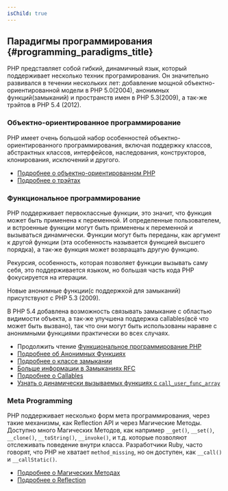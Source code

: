 ```yaml
---
isChild: true
---
```


## Парадигмы программирования {#programming_paradigms_title}

PHP представляет собой гибкий, динамичный язык, который поддерживает несколько техник програмирования. 
Он значительно развивался в течении нескольких лет: добавление мощной объектно-ориентированной модели в PHP 5.0(2004), 
анонимных функций(замыканий) и пространств имен в PHP 5.3(2009), а так-же трэйтов в PHP 5.4 (2012).

### Объектно-ориентированное программирование

PHP имеет очень большой набор особенностей объектно-ориентированного программирования, включая поддержку классов, 
абстрактных классов, интерфейсов, наследования, конструкторов, клонирования, исключений и другого.

* [Подробнее о объектно-ориентированном PHP][oop]
* [Подробнее о трэйтах][traits]

### Функциональное программирование

PHP поддерживает первоклассные функции, это значит, что функция может быть применена к переменной. И определенные пользователем, 
и встроенные функции могут быть применены к переменной и вызываться динамически. Функции могут быть переданы, как аргумент 
к другой функции (эта особенность называется функцией высшего порядка), а так-же функция может возвращать другую функцию.

Рекурсия, особенность, которая позволяет функции вызывать саму себя, это поддерживается языком, но большая часть кода PHP 
фокусируется на итерации.

Новые анонимные функции(с поддержкой для замыканий) присутствуют с PHP 5.3 (2009).

В PHP 5.4 добавлена возможность связывать замыкание с областью видимости объекта, а так-же улучшена поддержка 
callables(всё что может быть вызвано), так что они могут быть использованы наравне с анонимными функциями 
практически во всех случаях.

* Продолжить чтение [Функциональное программирование PHP](/ru-php-the-right-way/pages/Функциональное-программирование.html)
* [Подробнее об Анонимных Функциях][anonymous-functions]
* [Подробнее о классе замыкании][closure-class]
* [Больше информации в Замыканиях RFC][closures-rfc]
* [Подробнее о Callables][callables]
* [Узнать о динамически вызываемых функциях с `call_user_func_array`][call-user-func-array]

### Meta Programming

PHP поддерживает несколько форм мета программирования, через такие механизмы, как Reflection API и через Магические Методы. 
Доступно много Магических Методов, как например `__get()`, `__set()`, `__clone()`, `__toString()`, `__invoke()`, и т.д. 
которые позволяют отслеживать поведение внутри класса. Разработчики Ruby, часто говорят, что PHP не хватает 
`method_missing`, но он доступен, как `__call()` и `__callStatic()`.

* [Подробнее о Магических Методах][magic-methods]
* [Подробнее о Reflection][reflection]

[namespaces]: http://php.net/manual/ru/language.namespaces.php
[overloading]: http://php.net/manual/ru/language.oop5.overloading.php
[oop]: http://www.php.net/manual/ru/language.oop5.php
[anonymous-functions]: http://www.php.net/manual/ru/functions.anonymous.php
[closure-class]: http://php.net/manual/ru/class.closure.php
[callables]: http://php.net/manual/ru/language.types.callable.php
[magic-methods]: http://php.net/manual/ru/language.oop5.magic.php
[reflection]: http://www.php.net/manual/ru/intro.reflection.php
[traits]: http://www.php.net/traits
[call-user-func-array]: http://php.net/manual/ru/function.call-user-func-array.php
[closures-rfc]: https://wiki.php.net/rfc/closures
